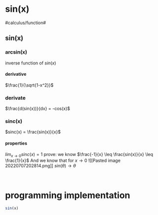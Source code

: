 # sin(x)

​#calculus/function#​

## sin(x)

### arcsin(x)

inverse function of $sin(x)$

#### derivative

$\frac{1}{\sqrt{1-x^2}}$

### derivate 

$\frac{d(sin(x))}{dx} = -cos(x)$

### sinc(x)

$sinc(x) = \frac{sin(x)}{x}$

#### properties

$lim_{x \to 0}sinc(x) = 1$
prove:
we know $\frac{-1}{x} \leq \frac{sin(x)}{x} \leq \frac{1}{x}$
And we know that for $x \to 0$
![[Pasted image 20220707202814.png]]
$sin(\theta) \to \theta$

‍

# programming implementation

```julia
sin(x) 
```
